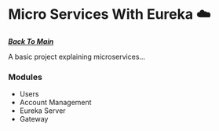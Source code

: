 # Micro Services With Eureka ☁️
[**_Back To Main_**](https://github.com/CristianLopez3/spring-microservices/)

A basic project explaining microservices...


### Modules

* Users
* Account Management
* Eureka Server
* Gateway